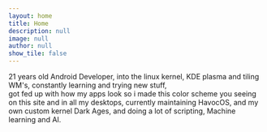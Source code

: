 ```yaml
---
layout: home
title: Home
description: null
image: null
author: null
show_tile: false
---
```

<!-- this is the text diplayed in the about section -->
21 years old Android Developer, into the linux kernel, KDE plasma and tiling WM's, constantly learning and trying new stuff,<br>
got fed up with how my apps look so i made this color scheme you seeing on this site and in all my desktops,
currently maintaining HavocOS, and my own custom kernel Dark Ages, and doing a lot of scripting, Machine learning and AI.

